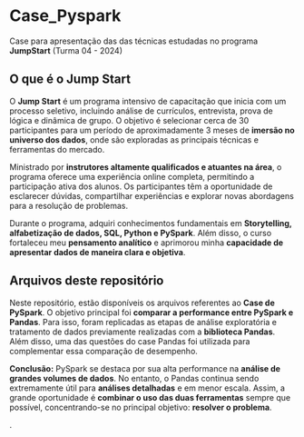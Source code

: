# Case_Pyspark

Case para apresentação das das técnicas estudadas no programa **JumpStart** (Turma 04 - 2024)

## O que é o Jump Start

O **Jump Start** é um programa intensivo de capacitação que inicia com um processo seletivo, incluindo análise de currículos, entrevista, prova de lógica e dinâmica de grupo. 
O objetivo é selecionar cerca de 30 participantes para um período de aproximadamente 3 meses de **imersão no universo dos dados**, onde são exploradas as principais técnicas e ferramentas do mercado.

Ministrado por **instrutores altamente qualificados e atuantes na área**, o programa oferece uma experiência online completa, permitindo a participação ativa dos alunos. Os participantes têm a oportunidade de esclarecer dúvidas, compartilhar experiências e explorar novas abordagens para a resolução de problemas.

Durante o programa, adquiri conhecimentos fundamentais em **Storytelling, alfabetização de dados, SQL, Python e PySpark**. Além disso, o curso fortaleceu meu **pensamento analítico** e aprimorou minha **capacidade de apresentar dados de maneira clara e objetiva**.

## Arquivos deste repositório

Neste repositório, estão disponíveis os arquivos referentes ao **Case de PySpark**. O objetivo principal foi **comparar a performance entre PySpark e Pandas**. Para isso, foram replicadas as etapas de análise exploratória e tratamento de dados previamente realizadas com a **biblioteca Pandas**. Além disso, uma das questões do case Pandas foi utilizada para complementar essa comparação de desempenho.

**Conclusão:** PySpark se destaca por sua alta performance na **análise de grandes volumes de dados**. No entanto, o Pandas continua sendo extremamente útil para **análises detalhadas** e em menor escala. Assim, a grande oportunidade é **combinar o uso das duas ferramentas** sempre que possível, concentrando-se no principal objetivo: **resolver o problema**.


.
